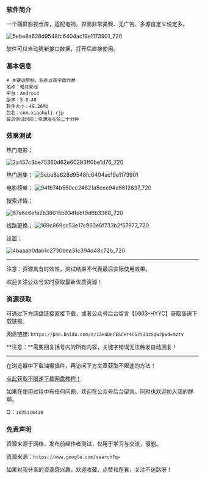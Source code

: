### 软件简介

一个横屏影视仓库，适配电视。界面非常美观、无广告、多源自定义设定多。

![5ebe8a628d9548fc6404ac19e1173901_720](https://raw.githubusercontent.com/wulinzaxue/account_img/img/img/5ebe8a628d9548fc6404ac19e1173901_720.jpg)

软件可以自动更新接口数据，打开后直接使用。

### 基本信息

```
# 关键词限制，名称以首字母代替
名称：皓月影仓
平台：Android
版本：5.0.48
软件大小：49.26Mb
包名：com.xiaohuli.rjp
最后测试时间：资源发布前二十分钟
```


### 效果测试


热门电影；

![2a457c3be75360d62e60293ff0be1d76_720](https://github.com/user-attachments/assets/22b75ff0-2fd2-496f-b6ee-bf523f7df003)


热门剧集；
![5ebe8a628d9548fc6404ac19e1173901](https://github.com/user-attachments/assets/48878f0e-d58c-4efa-b814-fed346f37d5e)

电影榜单；
![94fb74b550cc24821a5cec94d5612637_720](https://github.com/user-attachments/assets/f62bf99a-abbb-40db-842d-18f3c10bd541)

搜索详情；

![67a6e6efa2b38015b934febf9d6b3368_720](https://github.com/user-attachments/assets/ac035916-33b0-48b0-b02b-bc830c5eb52a)


线路更换；
![169c869cc53e17c950e6f733b2f57977_720](https://github.com/user-attachments/assets/a67936b2-c555-448e-a74e-1808c4891603)

设置；

![4baaab0dab1c2730bea31c394d48c72b_720](https://github.com/user-attachments/assets/a41604bc-e1b1-480b-b5ae-d37b261d6989)


---

注意：资源具有时效性，测试结果不代表最后实际使用效果。

欢迎关注公众号实时获取最新优质资源！



### 资源获取

可通过下方网盘链接直接下载，或者公众号后台留言【0903-HYYC】获取高速下载链接。

网盘链接: `https://pan.baidu.com/s/1aHuDeCESCHr4CG7s33zSqw?pwd=mztv` 

**注意：**需要回复括号内的所有内容，关键字错误无法触发自动回复！

---

在浏览器中下载油猴插件，再访问下方文章获取不限速的方法！

[点此获取不限速下载网盘教程！](https://mp.weixin.qq.com/s/0Gu6HZz3lHktRsHSmqattg)

如果在使用过程中有任何问题，欢迎在公众号后台留言。同时也欢迎加入我的群聊。

Q：`1035116410`

### 免责声明

资源来源于网络，发布前经作者测试，仅用于学习与交流，侵删。

资源来源：`https://www.google.com/search?q=`

如果对我分享的资源感兴趣，欢迎收藏、点赞和在看，关注不迷路呀！
